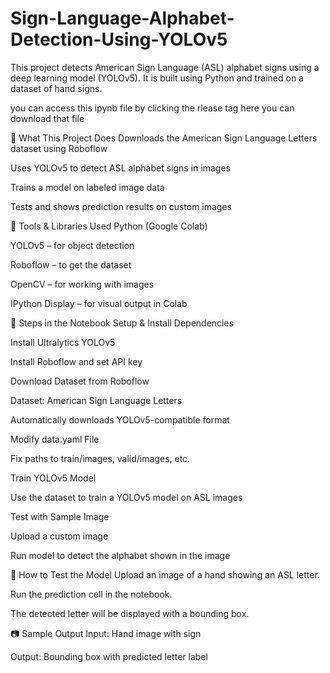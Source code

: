 # Sign-Language-Alphabet-Detection-Using-YOLOv5

This project detects American Sign Language (ASL) alphabet signs using a deep learning model (YOLOv5). It is built using Python and trained on a dataset of hand signs.


you can access this ipynb file by clicking the rlease tag here you can download that file 

📌 What This Project Does
Downloads the American Sign Language Letters dataset using Roboflow

Uses YOLOv5 to detect ASL alphabet signs in images

Trains a model on labeled image data

Tests and shows prediction results on custom images

🔧 Tools & Libraries Used
Python (Google Colab)

YOLOv5 – for object detection

Roboflow – to get the dataset

OpenCV – for working with images

IPython Display – for visual output in Colab

📁 Steps in the Notebook
Setup & Install Dependencies

Install Ultralytics YOLOv5

Install Roboflow and set API key

Download Dataset from Roboflow

Dataset: American Sign Language Letters

Automatically downloads YOLOv5-compatible format

Modify data.yaml File

Fix paths to train/images, valid/images, etc.

Train YOLOv5 Model

Use the dataset to train a YOLOv5 model on ASL images

Test with Sample Image

Upload a custom image

Run model to detect the alphabet shown in the image

🧪 How to Test the Model
Upload an image of a hand showing an ASL letter.

Run the prediction cell in the notebook.

The detected letter will be displayed with a bounding box.

📷 Sample Output
Input: Hand image with sign

Output: Bounding box with predicted letter label

